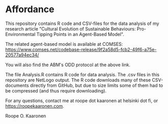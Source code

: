 # Affordance

This repository contains R code and CSV-files for the data analysis of my research article "Cultural Evolution of Sustainable Behaviours: Pro-Environmental Tipping Points in an Agent-Based Model".

The related agent-based model is available at COMSES: https://www.comses.net/codebase-release/9f2a58d5-fcb2-49f6-a75e-20577a94ec34/

You will also find the ABM's ODD protocol at the above link.

The file Analysis.R contains R code for data analysis. The .csv files in this repository are NetLogo output. The R code downloads many of these CSV-documents directly from GitHub, but due to size limits some of them had to be compressed (and thus require downloading).

For any questions, contact me at roope dot kaaronen at helsinki dot fi, or https://roopekaaronen.com.

Roope O. Kaaronen
